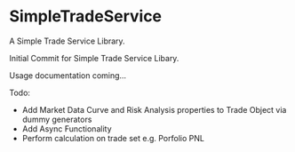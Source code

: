 # SimpleTradeService
A Simple Trade Service Library. 

Initial Commit for Simple Trade Service Libary. 

Usage documentation coming... 

Todo:

- Add Market Data Curve and Risk Analysis properties to Trade Object via dummy generators 
- Add Async Functionality 
- Perform calculation on trade set e.g. Porfolio PNL
